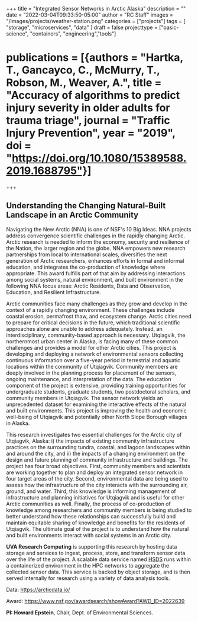 +++
title = "Integrated Sensor Networks in Arctic Alaska"
description = ""
date = "2022-03-04T09:33:50-05:00"
author = "RC Staff"
images = "/images/projects/weather-station.png"
categories = ["projects"]
tags = [
  "storage",
  "microservices",
  "data"
]
draft = false
projecttype = ["basic-science", "containers", "engineering","tools"]
# publications = [{authors = "Hartka, T., Gancayco, C., McMurry, T., Robson, M., Weaver, A.", title = "Accuracy of algorithms to predict injury severity in older adults for trauma triage", journal = "Traffic Injury Prevention", year = "2019", doi = "https://doi.org/10.1080/15389588.2019.1688795"}]
+++

## Understanding the Changing Natural-Built Landscape in an Arctic Community

Navigating the New Arctic (NNA) is one of NSF's 10 Big Ideas. NNA projects address convergence scientific challenges in the rapidly changing Arctic. Arctic research is needed to inform the economy, security and resilience of the Nation, the larger region and the globe. NNA empowers new research partnerships from local to international scales, diversifies the next generation of Arctic researchers, enhances efforts in formal and informal education, and integrates the co-production of knowledge where appropriate. This award fulfills part of that aim by addressing interactions among social systems, natural environment, and built environment in the following NNA focus areas: Arctic Residents, Data and Observation, Education, and Resilient Infrastructure. 

Arctic communities face many challenges as they grow and develop in the context of a rapidly changing environment. These challenges include coastal erosion, permafrost thaw, and ecosystem change. Arctic cities need to prepare for critical decisions in the future, which traditional scientific approaches alone are unable to address adequately. Instead, an interdisciplinary, community-based approach is necessary. Utqiagvik, the northernmost urban center in Alaska, is facing many of these common challenges and provides a model for other Arctic cities. This project is developing and deploying a network of environmental sensors collecting continuous information over a five-year period in terrestrial and aquatic locations within the community of Utqiagvik. Community members are deeply involved in the planning process for placement of the sensors, ongoing maintenance, and interpretation of the data. The education component of the project is extensive, providing training opportunities for undergraduate students, graduate students, two postdoctoral scholars, and community members in Utqiagvik. The sensor network yields an unprecedented dataset for examining the interactive effects of the natural and built environments. This project is improving the health and economic well-being of Utqiagvik and potentially other North Slope Borough villages in Alaska. 

This research investigates two essential challenges for the Arctic city of Utqiagvik, Alaska: i) the impacts of existing community infrastructure practices on the surrounding tundra, coastal, and lagoon landscapes within and around the city, and ii) the impacts of a changing environment on the design and future planning of community infrastructure and buildings. The project has four broad objectives. First, community members and scientists are working together to plan and deploy an integrated sensor network in four target areas of the city. Second, environmental data are being used to assess how the infrastructure of the city interacts with the surrounding air, ground, and water. Third, this knowledge is informing management of infrastructure and planning initiatives for Utqiagvik and is useful for other Arctic communities as well. Finally, the process of co-production of knowledge among researchers and community members is being studied to better understand how these relationships can successfully build and maintain equitable sharing of knowledge and benefits for the residents of Utqiagvik. The ultimate goal of the project is to understand how the natural and built environments interact with social systems in an Arctic city.

**UVA Research Computing** is supporting this research by hosting data storage and services to ingest, process, store, and transform sensor data over the life of the project. A scalable data service named [HSDS](https://www.hdfgroup.org/solutions/highly-scalable-data-service-hsds/) runs within a containerized environment in the HPC networks to aggregate the collected sensor data. This service is backed by object storage, and is then served internally for research using a variety of data analysis tools.

Data: https://arcticdata.io/

Award: https://www.nsf.gov/awardsearch/showAward?AWD_ID=2022639

**PI: Howard Epstein**, Chair, Dept. of Environmental Sciences.
